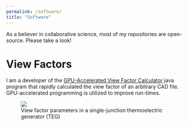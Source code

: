 ```yaml
---
permalink: /software/
title: "Software"
---
```


As a believer in collaborative science, most of my repositories are open-source. Please take a look!

# View Factors

I am a developer of the [GPU-Accelerated View Factor Calculator](https://github.com/AasherH/GPU-Accelerated-View-Factor-Calculator) 
java program that rapidly calculated the view factor of an arbitrary CAD file. GPU-accelerated programming is utilized to improve run-times.


<figure>
<img src="{{site.url}}/images/software/TEG.jpg">
<figcaption>
View factor parameters in a single-junction thermoelectric generator (TEG)
</figcaption>
</figure>